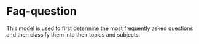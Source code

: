 # Faq-question
This model is used to first determine the most frequently asked questions and then classify them into their topics and subjects.
